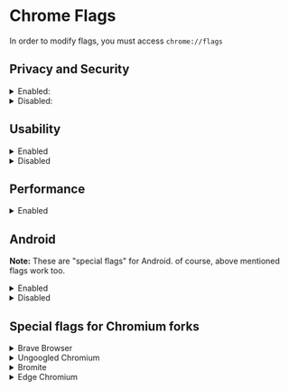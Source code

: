 
# Chrome Flags
In order to modify flags, you must access `chrome://flags`

## Privacy and Security

<details><summary>Enabled:</summary><p>

* #block-insecure-private-network-requests
* #disable-process-reuse
	* When enabled, out-of-process iframes will not try to reuse compatible processes from unrelated tabs, which might decrease performance. 
	* The flag is force-enabled in command-line flags, due to it is hidden in MS Edge(://flags)
* #disallow-doc-written-script-loads
	* Enabling it breaks `--blink-settings="preferredColorScheme=1"`
	* If you use Brave Browser with Fingerprinting blocking Strict, just enable the flag
* #enable-browsing-data-lifetime-manager
* #enable-web-bluetooth-new-permissions-backend
	* Go to `chrome://settings/content/bluetoothDevices` and disable the permission
	* On Android, Go to Settings → Site Settings → Bluetooth → disable the permission
* #enable-webrtc-hide-local-ips-with-mdns
* #force-effective-connection-type - **Slow 2G**
* #isolate-origins
* #partitioned-cookies
* #post-quantum-cecpq2
* #reduce-user-agent
* #strict-origin-isolation
</p></details>

<details><summary>Disabled:</summary><p>

* #enable-first-party-sets
* #enable-generic-sensor-extra-classes
* #enable-prerender2
* #enable-tls13-early-data
* #enable-webrtc-remote-event-log
* #enable-winrt-geolocation-implementation
	* You might need to enable it for Maps
* #enterprise-reporting-extension-manifest-version
* #fedcm
* #file-handling-api
* #font-access
* #happiness-tracking-surveys-for-desktop-demo
* #hardware-media-key-handling
* #media-router-cast-allow-all-ips
* #sameparty-cookies-considered-first-party
* #show-autofill-type-predictions
* #system-keyboard-lock
* #trust-tokens
* #use-first-party-set
* #web-bundles
* #web-share
</p></details>

## Usability

<details><summary>Enabled</summary><p>

* #enable-force-dark
	* Personal preference
* #enable-reader-mode
* #extensions-menu-access-control
* #global-media-controls-modern-ui
* #scrollable-tabstrip
* #sharing-desktop-screenshots
* #sharing-desktop-screenshots-edit
* #side-panel
* #unified-side-panel
* #webui-branding-update
	* Causes UI issues with Brave's settings
</p></details>

<details><summary>Disabled</summary><p>

* #in-product-help-demo-mode-choice
* #in-product-help-snooze
* #smooth-scrolling
	* Personal preference
* #username-first-flow
* #username-first-flow-fallback-crowdsourcing
* #username-first-flow-filling
</p></details>

## Performance

<details><summary>Enabled</summary><p>

* #back-forward-cache - **Enabled force caching all pages (experimntal)**
	* Make sure you are using command line flags
* #enable-parallel-downloading
* #enable-skia-renderer
* #enable-quic
* #enable-throttle-display-none-and-visibility-hidden-cross-origin-iframes
* #enable-vulkan - Disabled, due to causing completely black web pages and making browsers laggy
	* This flag is enabled by default on some/most devices
	* If you don't experience the same problem, keep this flag default
* #enable-webassembly-lazy-compilation
	* This flag is placebo when JITLess mode or `#edge-enable-super-duper-secure-mode` are enabled 
* #overlay-strategies - **Occluded and unoccluded buffers (single-fullscreen,single-on-top,underlay)**
	* Use this flag for Skylake or newer
* #subframe-shutdown-delay
* #throttle-foreground-timers
* #turn-off-streaming-media-caching-always
* #turn-off-streaming-media-caching-on-battery

**These flags are not intented for every device, but worth testing.**

Forcing them might be a bad idea. Therefore, before using them, please check out Problems section by typing `chrome://gpu` into the address bar (ignore WebGL errors)

* #enable-accelerated-video-decode
	* Enabled by default on Windows (probably on MacOS, too), yet not on Linux.
	* Use ``chrome://media-iternals`` to verify if you are actually getting hardware accelerated video decoding or not. [Read more](https://teddit.net/r/linux/comments/k5s4n5/google_chrome_v88_got_hardwareaccelerated/gehwpak/)
* #enable-gpu-rasterization
* #enable-zero-copy
* #ignore-gpu-blocklist
* #use-angle
	* According to the flag's description, using the OpenGL driver as the graphics backend may result in higher performance
	* D3D11 is used by default; D3D12 may improve performance if you are using Windows 10 1709 or newer.
</p></details>

## Android
**Note:** These are "special flags" for Android. of course, above mentioned flags work too.

<details><summary>Enabled</summary><p>

* #enable-instant-start - **Enabled**
* #enable-site-isolation-for-password-sites - **Enabled**
* #enable-site-per-process - **Enabled**
* #omnibox-most-visited-tiles - **Enabled**
</p></details>

<details><summary>Disabled</summary><p>

* #contextual-search-longpress-resolve - **Disabled**
* #related-searches - **Disabled**
* #xsurface-metrics-reporting - **Disabled**
</p></details>

## Special flags for Chromium forks

<details><summary>Brave Browser</summary><p>

These flags are from Nightly builds, some of them might not be available in other builds.

* #brave-adblock-cname-uncloaking - **Enabled**
	* If you notice DNS leak, disable it
* #brave-adblock-cosmetic-filtering - **Enabled**
* #brave-adblock-csp-rules - **Enabled**
* #brave-adblock-default-1p-blocking - **Enabled**
* #brave-adblock-redirect-url - **Enabled**
* #brave-dark-mode-block - **Enabled**
* #brave-debounce - **Enabled**
* #brave-domain-block - **Enabled**
* #brave-domain-block-1pes - **Enabled**
* #brave-ephemeral-storage - **Enabled**
* #brave-ephemeral-storage-keep-alive - **Enabled**
* #brave-extension-network-blocking - **Enabled**
* #brave-first-party-ephemeral-storage - **Enabled**
* #brave-speedreader - **Enabled**
* #restrict-websockets-pool - **Enabled**
* #sidebar - **Enabled**
</p></details>

<details><summary>Ungoogled Chromium</summary><p>

* #extension-mime-request-handling - **Always prompt for install**
* #fingerprinting-canvas-image-data-noise - **Enabled**
* #fingerprinting-canvas-measuretext-noise - **Enabled**
* #fingerprinting-client-rects-noise - **Enabled**
</p></details>

<details><summary>Bromite</summary><p>

* #disable-webgl - Disabled
	* It should be "Enabled" to actually disable WebGL, but it's a typo.
* #num-raster-threads - 4
</p></details>

<details><summary>Edge Chromium</summary><p>

* #edge-automatic-https - **Enabled**
	* Go to `edge://settings/privacy`, enable `Automatically switch to more secure connections with Automatic HTTPS` and choose `Always switch from HTTP to HTTPS (connection errors might occur more often)`
* #edge-autoplay-user-setting-block-option - **Enabled**
	* Go to `edge://settings/content/mediaAutoplay` and set `Control if audio and video play automatically on sites` to `Block` 
* #edge-enable-bfcache-features - **Enabled**
* #edge-global-media-controls - **Enabled**
* #edge-haptics-api - **Disabled**
* #edge-log-textfield-lag - **Disabled**
* #edge-msb-all-dse - **Disabled**
* #edge-msb-keyword-mode - **Disabled**
* #edge-playready-drm-win10 - **Disabled**
	* Needed for Netflix, Spotify, etc.
* #edge-robin - **Enabled**
* #edge-sdsm-emulate-acg - **Enabled**
* #edge-show-feature-recommendations - **Disabled**
* #edge-toast-winrt - **Disabled**
* #edge-widevine-drm - **Disabled**
	* Needed for Netflix, Spotify, etc.
</p></details>
